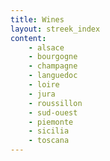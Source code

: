 ```yaml
---
title: Wines
layout: streek_index
content:
    - alsace
    - bourgogne
    - champagne
    - languedoc
    - loire 
    - jura
    - roussillon
    - sud-ouest
    - piemonte
    - sicilia
    - toscana
---
```


